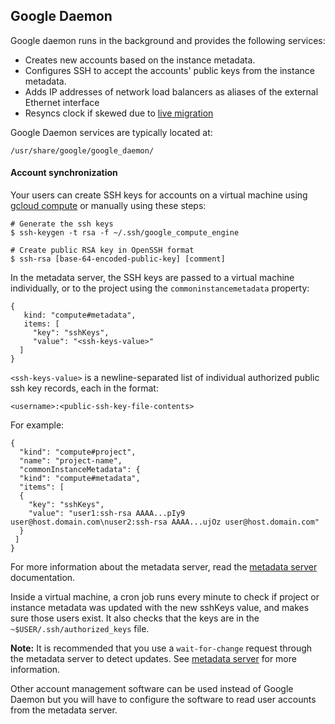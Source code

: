 ## Google Daemon
Google daemon runs in the background and provides the following services:

+ Creates new accounts based on the instance metadata.
+ Configures SSH to accept the accounts' public keys from the instance metadata.
+ Adds IP addresses of network load balancers as aliases of the external Ethernet interface
+ Resyncs clock if skewed due to [live migration](googlecloudplatform.blogspot.com/2015/03/Google-Compute-Engine-uses-Live-Migration-technology-to-service-infrastructure-without-application-downtime.html)

Google Daemon services are typically located at: 

    /usr/share/google/google_daemon/

#### Account synchronization

Your users can create SSH keys for accounts on a virtual machine using [gcloud compute](https://cloud.google.com/compute/docs/gcloud-compute/) or manually using these steps:

    # Generate the ssh keys
    $ ssh-keygen -t rsa -f ~/.ssh/google_compute_engine
    
    # Create public RSA key in OpenSSH format
    $ ssh-rsa [base-64-encoded-public-key] [comment]

In the metadata server, the SSH keys are passed to a virtual machine individually, or to the project using the `commoninstancemetadata` property:

    {
       kind: "compute#metadata",
       items: [
         "key": "sshKeys",
         "value": "<ssh-keys-value>"
      ]
    }
    
`<ssh-keys-value>` is a newline-separated list of individual authorized public ssh key records, each in the format:

    <username>:<public-ssh-key-file-contents>

For example:

    {
      "kind": "compute#project",
      "name": "project-name",
      "commonInstanceMetadata": {
      "kind": "compute#metadata",
      "items": [
      {
        "key": "sshKeys",
        "value": "user1:ssh-rsa AAAA...pIy9 user@host.domain.com\nuser2:ssh-rsa AAAA...ujOz user@host.domain.com"
      }
     ]
    }
    
For more information about the metadata server, read the [metadata server](http://developers.google.com/compute/docs/metadata "metadata server") documentation.

Inside a virtual machine, a cron job runs every minute to check if project or instance metadata was updated with the new sshKeys value, and makes sure those users exist. It also checks that the keys are in the `~$USER/.ssh/authorized_keys` file.

__Note:__ It is recommended that you use a `wait-for-change` request through the metadata server to detect updates. See [metadata server](https://developers.google.com/compute/docs/metadata#waitforchange) for more information.

Other account management software can be used instead of Google Daemon but you will have to configure the software to read user accounts from the metadata server.

